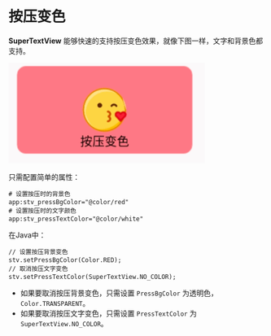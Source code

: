 # 按压变色

  **SuperTextView** 能够快速的支持按压变色效果，就像下图一样，文字和背景色都支持。


![](https://raw.githubusercontent.com/chenBingX/img/master/stv/按压变色.gif)


  只需配置简单的属性：

  ```
  # 设置按压时的背景色
  app:stv_pressBgColor="@color/red"
  # 设置按压时的文字颜色
  app:stv_pressTextColor="@color/white"
  ```

  在Java中：

  ```
  // 设置按压背景变色
  stv.setPressBgColor(Color.RED);
  // 取消按压文字变色
  stv.setPressTextColor(SuperTextView.NO_COLOR);
  ```

  - 如果要取消按压背景变色，只需设置 `PressBgColor` 为透明色，`Color.TRANSPARENT`。
  - 如果要取消按压文字变色，只需设置 `PressTextColor` 为 `SuperTextView.NO_COLOR`。


